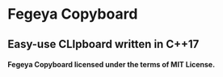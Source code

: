 # Fegeya Copyboard
## Easy-use CLIpboard written in C++17

#### Fegeya Copyboard licensed under the terms of MIT License.
